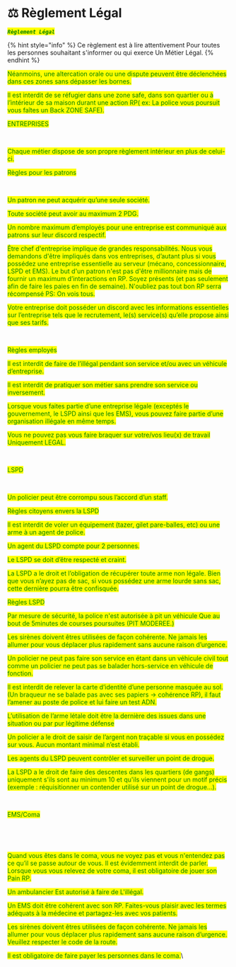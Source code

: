 # ⚖ Règlement Légal

_<mark style="color:green;">**`Règlement Légal`**</mark>_

{% hint style="info" %}
Ce règlement est à lire attentivement Pour toutes les personnes souhaitant s'informer ou qui exerce Un Métier Légal.
{% endhint %}

&#x20;

<mark style="color:green;">Néanmoins, une altercation orale ou une dispute peuvent être déclenchées dans ces zones sans dépasser les bornes.</mark>&#x20;



<mark style="color:green;">Il est interdit de se réfugier dans une zone safe, dans son quartier ou à l’intérieur de sa maison durant une action RP( ex: La police vous poursuit vous faîtes un Back ZONE SAFE).</mark>&#x20;



<mark style="color:green;">ENTREPRISES</mark>

\
&#x20;

<mark style="color:green;">Chaque métier dispose de son propre règlement intérieur en plus de celui-ci.</mark>

&#x20;

<mark style="color:green;">Règles pour les patrons</mark>&#x20;

\
&#x20;

<mark style="color:green;">Un patron ne peut acquérir qu’une seule société.</mark>

&#x20;

<mark style="color:green;">Toute société peut avoir au maximum 2 PDG.</mark>

&#x20;

<mark style="color:green;">Un nombre maximum d’employés pour une entreprise est communiqué aux patrons sur leur discord respectif.</mark>

&#x20;

<mark style="color:green;">Être chef d'entreprise implique de grandes responsabilités. Nous vous demandons d'être impliqués dans vos entreprises, d’autant plus si vous possédez une entreprise essentielle au serveur (mécano, concessionnaire, LSPD et EMS). Le but d'un patron n'est pas d'être millionnaire mais de fournir un maximum d’interactions en RP. Soyez présents (et pas seulement afin de faire les paies en fin de semaine). N'oubliez pas tout bon RP serra récompensé PS: On vois tous.</mark>

&#x20;

<mark style="color:green;">Votre entreprise doit posséder un discord avec les informations essentielles sur l’entreprise tels que le recrutement, le(s) service(s) qu’elle propose ainsi que ses tarifs.</mark>

\
&#x20;

<mark style="color:green;">Règles employés</mark>

&#x20;

<mark style="color:green;">Il est interdit de faire de l’illégal pendant son service et/ou avec un véhicule d’entreprise.</mark>

<mark style="color:green;">Il est interdit de pratiquer son métier sans prendre son service ou inversement.</mark>

<mark style="color:green;">Lorsque vous faites partie d’une entreprise légale (exceptés le gouvernement, le LSPD ainsi que les EMS), vous pouvez faire partie d’une organisation illégale en même temps.</mark>

<mark style="color:green;">Vous ne pouvez pas vous faire braquer sur votre/vos lieu(x) de travail Uniquement LEGAL.</mark>

\
&#x20;

<mark style="color:green;">LSPD</mark>

​

&#x20;

<mark style="color:green;">Un policier peut être corrompu sous l’accord d’un staff.</mark>

&#x20;

<mark style="color:green;">Règles citoyens envers la LSPD</mark>

&#x20;

<mark style="color:green;">Il est interdit de voler un équipement (tazer, gilet pare-balles, etc) ou une arme à un agent de police.</mark>

&#x20;

<mark style="color:green;">Un agent du LSPD compte pour 2 personnes.</mark>

&#x20;

<mark style="color:green;">Le LSPD se doit d’être respecté et craint.</mark>&#x20;

&#x20;

<mark style="color:green;">La LSPD a le droit et l’obligation de récupérer toute arme non légale. Bien que vous n’ayez pas de sac, si vous possédez une arme lourde sans sac, cette dernière pourra être confisquée.</mark>&#x20;

&#x20;

<mark style="color:green;">Règles LSPD</mark>

&#x20;

<mark style="color:green;">Par mesure de sécurité, la police n'est autorisée à pit un véhicule Que au bout de 5minutes de courses poursuites (PIT MODEREE.)</mark>



&#x20;

<mark style="color:green;">Les sirènes doivent êtres utilisées de façon cohérente. Ne jamais les allumer pour vous déplacer plus rapidement sans aucune raison d’urgence.</mark>

&#x20;

<mark style="color:green;">Un policier ne peut pas faire son service en étant dans un véhicule civil tout comme un policier ne peut pas se balader hors-service en véhicule de fonction.</mark>

<mark style="color:green;">Il est interdit de relever la carte d’identité d’une personne masquée au sol. (Un braqueur ne se balade pas avec ses papiers → cohérence RP), il faut l’amener au poste de police et lui faire un test ADN.</mark>

<mark style="color:green;">L’utilisation de l’arme létale doit être la dernière des issues dans une situation ou par pur légitime défense</mark>

<mark style="color:green;">Un policier a le droit de saisir de l’argent non traçable si vous en possédez sur vous. Aucun montant minimal n’est établi.</mark>&#x20;

<mark style="color:green;">Les agents du LSPD peuvent contrôler et surveiller un point de drogue.</mark>

<mark style="color:green;">La LSPD a le droit de faire des descentes dans les quartiers (de gangs) uniquement s'ils sont au minimum 10 et qu'ils viennent pour un motif précis (exemple : réquisitionner un contender utilisé sur un point de drogue...).</mark>

\
&#x20;

<mark style="color:green;">EMS/Coma</mark>

<mark style="color:green;">​</mark>

<mark style="color:green;">​</mark>

<mark style="color:green;">Quand vous êtes dans le coma, vous ne voyez pas et vous n'entendez pas ce qu’il se passe autour de vous. Il est évidemment interdit de parler. Lorsque vous vous relevez de votre coma, il est obligatoire de jouer son Pain RP.</mark>&#x20;

&#x20;

<mark style="color:green;">Un ambulancier Est autorisé à faire de L'illégal.</mark>&#x20;



&#x20;

<mark style="color:green;">Un EMS doit être cohérent avec son RP. Faites-vous plaisir avec les termes adéquats à la médecine et partagez-les avec vos patients.</mark>

&#x20;

&#x20;<mark style="color:green;">Les sirènes doivent êtres utilisées de façon cohérente. Ne jamais les allumer pour vous déplacer plus rapidement sans aucune raison d’urgence. Veuillez respecter le code de la route.</mark>

&#x20;

<mark style="color:green;">Il est obligatoire de faire payer les personnes dans le coma.</mark>\


